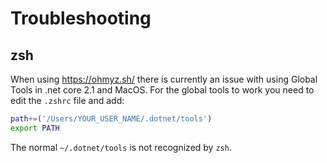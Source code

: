 # Troubleshooting

## zsh

When using https://ohmyz.sh/ there is currently an issue with using Global Tools in .net core 2.1 and MacOS. For the global tools to work you need to edit the `.zshrc` file and add:

``` bash
path+=('/Users/YOUR_USER_NAME/.dotnet/tools')
export PATH
```

The normal `~/.dotnet/tools` is not recognized by `zsh`.